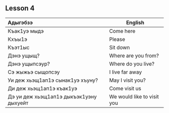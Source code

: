 ## Lesson 4
| Адыгэбзэ                                | English                    |
| :-------------------------------------- | -------------------------- |
| Къак1уэ мыдэ                            | Come here                  |
| Кхъы1э                                  | Please                     |
| Къэт1ыс                                 | Sit down                   |
| Дэнэ ущыщ?                              | Where are you from?        |
| Дэнэ ущыпсэур?                          | Where do you live?         |
| Сэ жыжьэ сыщопсэу                       | I live far away            |
| Уи деж хьэщ1ап1э сынак1уэ хъуну?        | May I visit you?           |
| Ди деж хьэщ1ап1э къак1уэ                | Come visit us              |
| Дэ уи деж хьэщ1ап1э дыкъэк1уэну дыхуейт | We would like to visit you |